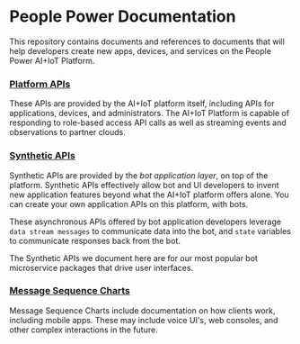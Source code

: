# People Power Documentation

This repository contains documents and references to documents that will help developers create new apps, devices, and services on the People Power AI+IoT Platform.

### [Platform APIs](platform_apis/README.md)

These APIs are provided by the AI+IoT platform itself, including APIs for applications, devices, and administrators. The AI+IoT Platform is capable of responding to role-based access API calls as well as streaming events and observations to partner clouds.

### [Synthetic APIs](synthetic_apis/README.md)

Synthetic APIs are provided by the *bot application layer*, on top of the platform. Synthetic APIs effectively allow bot and UI developers to invent new application features beyond what the AI+IoT platform offers alone. You can create your own application APIs on this platform, with bots.

These asynchronous APIs offered by bot application developers leverage `data stream messages` to communicate data into the bot, and `state` variables to communicate responses back from the bot. 

The Synthetic APIs we document here are for our most popular bot microservice packages that drive user interfaces.

### [Message Sequence Charts](message_sequence_charts/README.md)

Message Sequence Charts include documentation on how clients work, including mobile apps. These may include voice UI's, web consoles, and other complex interactions in the future.
